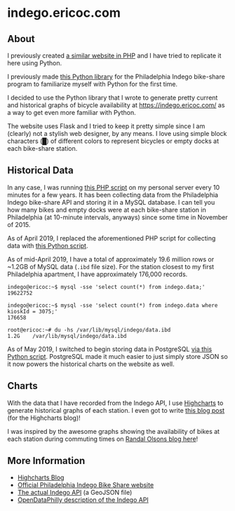 indego.ericoc.com
==============================

About
-----

I previously created [a similar website in PHP](https://github.com/ericoc/indegophp.ericoc.com) and I have tried to replicate it here using Python.

I previously made [this Python library](https://github.com/ericoc/indego-py-lib) for the Philadelphia Indego bike-share program to familiarize myself with Python for the first time.

I decided to use the Python library that I wrote to generate pretty current and historical graphs of bicycle availability at https://indego.ericoc.com/ as a way to get even more familiar with Python. 

The website uses Flask and I tried to keep it pretty simple since I am (clearly) not a stylish web designer, by any means. I love using simple block characters (█) of different colors to represent bicycles or empty docks at each bike-share station.

Historical Data
---------------

In any case, I was running [this PHP script](https://github.com/ericoc/indegophp.ericoc.com/blob/master/backend/db_insert.php) on my personal server every 10 minutes for a few years. It has been collecting data from the Philadelphia Indego bike-share API and storing it in a MySQL database. I can tell you how many bikes and empty docks were at each bike-share station in Philadelphia (at 10-minute intervals, anyways) since some time in November of 2015.

As of April 2019, I replaced the aforementioned PHP script for collecting data with [this Python script](app/db_insert.py).

As of mid-April 2019, I have a total of approximately 19.6 million rows or ~1.2GB of MySQL data (`.ibd` file size).
For the station closest to my first Philadelphia apartment, I have approximately 176,000 records.

    indego@ericoc:~$ mysql -sse 'select count(*) from indego.data;'
    19622752

    indego@ericoc:~$ mysql -sse 'select count(*) from indego.data where kioskId = 3075;'
    176658

    root@ericoc:~# du -hs /var/lib/mysql/indego/data.ibd
    1.2G    /var/lib/mysql/indego/data.ibd

As of May 2019, I switched to begin storing data in PostgreSQL [via this Python script](app/psql_insert.py). PostgreSQL made it much easier to just simply store JSON so it now powers the historical charts on the website as well.

Charts
------

With the data that I have recorded from the Indego API, I use [Highcharts](http://www.highcharts.com/) to generate historical graphs of each station. I even got to write [this blog post](https://www.highcharts.com/blog/products/highcharts/250-tracking-bike-share-usage-in-philadelphia/) (for the Highcharts blog)!

I was inspired by the awesome graphs showing the availability of bikes at each station during commuting times on [Randal Olsons blog here](http://www.randalolson.com/2015/09/05/visualizing-indego-bike-share-usage-patterns-in-philadelphia-part-2/)!

More Information
----------------
* [Highcharts Blog](http://www.highcharts.com/blog)
* [Official Philadelphia Indego Bike Share website](https://www.rideindego.com/)
* [The actual Indego API](https://www.rideindego.com/stations/json/) (a GeoJSON file)
* [OpenDataPhilly description of the Indego API](https://www.opendataphilly.org/dataset/bike-share-stations)

